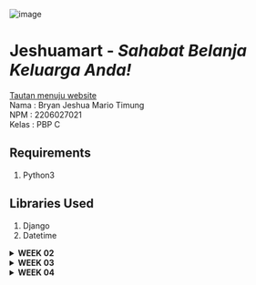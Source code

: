 ![image](https://github.com/bryanjeshua/jeshuamart/assets/119393328/57ed257c-b4ee-4ebe-9636-2a87e1aec74d)
# Jeshuamart - _Sahabat Belanja Keluarga Anda!_
[Tautan menuju website](https://jeshuamart.adaptable.app/main/) <br/>
Nama    : Bryan Jeshua Mario Timung <br/>
NPM     : 2206027021 <br/>
Kelas   : PBP C <br/>
## Requirements
1. Python3
## Libraries Used
1. Django
2. Datetime
<details>
<summary> <b> WEEK 02 </b> </summary>

## How to Build
1. Membangun repository github yang baru<br/>
Repository yang baru dibangun dengan nama **jeshuamart** akan menjadi sarana deployment aplikasi pada adaptable. Ini dilakukan dengan cara membangun folder yang sama dengan nama repositorynya, kemudian menuliskan perintah ```git init``` kemudian ```git branch -M main``` lalu ```git remote add origin https://github.com/bryanjeshua/jeshuamart```
2. Mendeploy virtual environment<br/>
Fungsi virtual environment adalah supaya library yang kita pakai senantiasa konsisten, baik versi dan pengaturan lainnya. Dalam melakukan deployment virtual environment, kita menjalankan skrip ```python -m venv env```, setelah itu kita mengaktivasi virtual environment tersebut dengan menjalankan skrip ```env\Scripts\activate``` pada direktori repositori.
3. Menginstal django<br/>
Sesuai dengan tutorial, peng-_instal_-an dilaksanakan dengan menuliskan sejumlah komponen library pada requirements.txt dan kemudian menjalankan perintah ```pip install -r requirements.txt```.  
4. Membuat proyek django<br/>
Proyek django yang baru dibuat dengan menjalankan skrip ```django-admin startproject jeshuamart .```
5. Mengatur _allowed host_<br/>
Melalui penambahan "*" pada ```ALLOWED_HOST``` di ```settings.py```, saya mengizinkan semua host untuk mengakses aplikasi ini secara luas.
6. Membuat aplikasi main<br/>
Dengan menjalankan perintah ```python manage.py startapp main```, maka akan terbangun direktori main. Lalu, pada ```settings.py``` kita menambahkan ```main,``` pada ```INSTALLED_APPS```
7. Membangun template HTML<br/>
Template HTML yang akan dibangun pada direktori ```templates``` di dalam ```main``` terdiri dari sejumlah komponen, antara lain
- Header berupa judur dan tagline
- Name: (berisi nama produk)
- Amount: (berisi jumlah produk dalam lusin)
- Description: (berisi PT pemasok)
- Date in: (berisi tanggal pasokan terakhir datang)
- Stock less than 5 days: (berisi keterangan apakah pasokan akan habis kurang dari lima hari lagi)
- Categories: (berisi keterangan jenis product)
- Identitas nama dan NPM
8. Mengimplementasikan Models dan Melakukan Migrate<br/>
Komponen models pada ```models.py``` dalam direktori main yang hendak diatur adalah sebagai berikut
- name: character, length <= 25.
- amount: integer, default = 0.  
- description: text, default = "".
- date_in: date.
- stock: boolean, default = 0.
- categories: character, length <=100, default = "uncategorized".<br/>
Setelah semua komponen dibangun, maka jalankan perintah
```python manage.py makemigrations```
dan
```python manage.py migrate```
untuk mengimplementasikan model yang baru tersebut ke basis data.
9. Membangun fungsi show_main untuk mengintegrasikan<br/>
Untuk menghubungkan antara _view_ dan _template_, pertama kita harus memastikan pada views.py. telah dilakukan import render dengan cara menambahkan baris ```from django.shortcuts import render```. Lalu, setelah melakukan import, saya membangun fungsi show_main dengan cara
```
def show_main(request):
    context = {
        'name' : "Aqua",
        'amount' : 12,
        'description': 'PT. Danone',
        'date_in': date.today(),
        'stock': True,
        'categories': 'Beverages',
    }
    return render(request, "main.html", context)
```
10. Mengonfigurasi routing URL dalam aplikasi main<br/>
Di dalam direktori ```main```, saya membuat sebuah file bernama ```urls.py``` sehingga fungsi yang dipetakan ```views.py``` tepat sasaran. File ini  berisi
```
from django.urls import path
from main.views import show_main
app_name = 'main'

urlpatterns = [
    path('', show_main, name='show_main'),
]
```
11. Mengonfirmasi routing URL proyek<br/>
Di dalam direktori ```jeshuamart```, saya mengimpor fungsi ```include``` dari ```django.urls```, dan menambahkan ```path('main/', include('main.urls')),``` pada ```url_patterns``` sehingga rute URL tingkat proyek dapat mengimpor rute URL dari aplikasi-aplikasi (yang terdapat di ```urls.py``` masing-masing) sehingga aplikasi django lebih modular.
12. Membangun unit test<br/>
Untuk memastikan bahwa program yang telah dibangun akan berjalan sebagaimana mestinya, maka akan dibangun sebuah unit test. Unit test yang dibangun ada dua, yang pertama untuk memastikan path URL dapat diakses, dan yang kedua yakni untuk mengetes apakah template ```main.html``` telah berhasil diterapkan pada halaman ```/main/``` yang sudah dirender
13. Melakukan deployment ke github<br/>
Semua perubahan akan ditambahkan dengan menjalankan perintah ```git add .```, lalu lakukan commit dengan menjalankan perintah ```git commit -m "deployment app"```, dan lakukan push ke repository dengan menjalankan instruksi```git push origin master```.
14. Melakukan deployment ke adaptable<br/>
Setelah aplikasi telah berjalan di local machine dan telah di-deploy di github, deployment dilakukan melalui adaptable dengan menghubungkan adaptable kepada existing repository, dalam kasus ini ialah repository jeshuamart. Branch yang sesuai dipilih, dengan pengaturan python app template sebagai app template  postgresql sebagai database template, lalu versi python sesuai projek dipilih (dalam kasus ini 3.11) dan deployment command ```python manage.py migrate && gunicorn jeshuamart.wsgi``` dimasukkan.

## Bagan Request Client 
![Diagram](https://github.com/bryanjeshua/jeshuamart/blob/master/image/DIAGRAM%20MVT.png)
Dari gambar di atas dapat ditarik sebuah kesimpulan yakni dalam aplikasi Django, ketika ada http request, maka urls.py akan meneruskannya menuju kepada views.py yang sesuai. Kemudian views.py akan melakukan ragam perintah yang dilakukan, misalnya melakukan read/write data dengan berinteraksi dengan models.py, kemudian main.html akan melakukan pengaturan tampilan yang sesuai terhadap data/komponen yang akan ditampilkan. Setelah itu, maka akan dikirimkan http response berupa file html kepada pengguna oleh views.py.

## Why do we need virtual environment?
Kita membutuhkan _virtual environment_ untuk melokalisir pengaturan sejumlah depedency yang berhubungan dengan  proyek kita sehingga bila kedepannya terdapat sejumlah proyek yang membutuhkan sejumlah library/framework yang sama, tidak terjadi _conflict_ terhadap versi maupun pengaturan suatu library yang mampu membuat program tidak berjalan sebagaimana mestinya.

## Perbedaan antara MVC, MVT, MVVM
MVT merupakan pola pengembangan arsitektur yang digunakan di _web development_ yang berkaitan erat dengan framework web pada python seperti Django. Terdapat tiga komponen yakni Model (yang merepresentasikan data dan logika utama aplikasi, termasuk membaca dan menyimpan data), View (yang mengatur bagaimana data yang dimiliki akan ditayangkan), Template (yang berfungsi mengatur layout halaman web untuk ditayangkan).
MVC merupakan pola pengembangan arsitektur yang digunakan dalam _software development_  terutama dalam membangun GUI dan website, dan terdiri atas tiga komponen yakni Model, View (berisi pengaturan layer presentasi data yang didapat dari model, termasuk pengaturan button, forms, dan beragam komponen lainnya), dan Controller (menghubungkan model dan view, misalnya mengelola input dari user pada view untuk diteruskan ke model)
MVVM merupakan pola pengembangan arsitektur yang berkaitan erat dengan pengembangan GUI terutama pada ragam aplikasi yang membutuhkan data binding. MVVM terdiri atas tiga komponen yakni Model, View (bertugas untuk menampilkan data terhadap user dan menangkap interaksi dari user), dan ViewModel (bertugas menghubungkan model dan view, menunjukan data dan perintah yang dapat view gunakan untuk melakukan data binding, dan menyederhanakan tampilan data dari model agar view lebih mudah untuk menampilkannya tanpa berisi logika tampilan antarmukanya)

Perbedaan ketiganya terdapat pada cara mereka mengatur hubungan antara model, view, dan komponen perantaranya (baik template, controller, maupun viewmodel). MVT menggunakan template sebagai perantara model dan view dan bertugas menggambarkan struktur dari halaman web. MVC menggunakan controller untuk menghubungkan model dan view, mengatur input dari user, dan mengelola alur data. Sedangkan, MVVM menggunakan ViewModel sebagai perantara yang mengelola tampilan data yang akan ditampilkan ke view dan mengelola interaksi user.
</details>

<details>
<summary><b>WEEK 03</b></summary>

## Apa perbedaan antara form POST dan form GET dalam Django?
Perbedaan antara form POST dan form GET dalam Django adalah sebagai berikut
<br/>POST :
- Ketika menggunakan metode POST, data form dikirimkan sebagai bagian dari HTTP Request Body, bukan sebagai parameter query dalam URLnya. Metode ini lebih aman jika dibandingkan dengan GET karena data tersebut tidak terlihat di URL sehingga jauh lebih aman untuk mengirimkan informasi sensitif seperti password.
- Metode POST dapat mengolah data dalam jumlah besar jika dibandingkan dengan GET sehingga jauh lebih disarankan jika ingin melibatkan data submission.
<br/>GET :
- Ketika menggunakan metode GET, data dari form akan dikirimkan sebagai parameter query pada URL. Biasanya, metode ini digunakan ketika kita hendak mengakses data dari server atau ketika kita hendak melakukan operasi membaca. Metode ini juga cocok untuk melakukan pencarian forms sederhana. 
- Data ini dapat dilihat pada URL. Ini menyebabkan informasi menjadi kurang aman dan membatasi jumlah data yang dapat dikirimkan.

## Apa perbedaan utama antara XML, JSON, dan HTML dalam konteks pengiriman data?
Perbedaan utama antara XML, JSON, dan HTML adalah sebagai berikut
- XML = menggunakan tag (serupa dengan HTML) akan tetapi dapat didefinisikan user. Tidak memiliki tipe data dan memperlakukan semuanya sebagai text. Jauh lebih mudah dibaca orang. Cocok untuk dokumen yang rumit, termasuk pertukaran data yang tidak mendukung JSON.
- JSON = Menggunakan pasangan key dan value, mendukung tipe data string, number, booleans, array, dan object. Kurang deskriptif jika dibandingkan dengan XML. Ukurannya lebih kecil. Umum digunakan pada web applications, APIs, dan file konfigurasi.0 
- HTML = Menggunakan tags yang sudah didefinisikan sebelumnya, digunakan untuk mempresentasikan data dan bukan untuk mendeskripsikan tipe data. Untuk menjalankannya, diperlukan browser atau HTML parser. Digunakan untuk web page design, dan tidak umum digunakan untuk pertukaran data.    

## Mengapa JSON sering digunakan dalam pertukaran data antara aplikasi web modern?
JSON sering digunakan dalam pertukaran data antara aplikasi web modern karena
1. Ringan karena ukuran data yang kecil
2. Mudah dibaca oleh orang sehingga memudahkan saat membangun program
3. Dapat diolah oleh berbagai bahasa pemrograman
4. Aspek keamanan yang lebih baik
5. Parsing yang lebih efisien, bisa langsung dilakukan dengan method JSON.parse()
6. Kompatibilitas dengan sejumlah framework teknologi (misalnya dengan RESTful APIs.

## Jelaskan bagaimana cara kamu mengimplementasikan checklist di atas secara step-by-step (bukan hanya sekadar mengikuti tutorial).
1. Saya menjalankan virtual environment terlebih dahulu
2. Kemudian, saya memperbaiki routing urls.py dengan mengubah path main menjadi ''
3. Selanjutnya, saya membangun forms.py di dalam direktory main untuk menerima data produk yang baru yang akan disimpan ke inventory. Fields yang akan dipakai antara lain ["name", "amount", "price","description", "categories"]
4. Karena terjadi kebutuhan akan adanya form, maka saya mengimport ProductForm pada views.py. Kemudian, saya juga perlu membangun method create_product untuk membuat formulir yang bisa menambahkan data produk secara otomatis saat submisi dilakukan. Lalu, saya menambahkan fungsi show_main dengan menambahkan konteks antara lain'name', 'amount', 'description', 'date_in', 'stock', 'categories', dan 'products'. Selain itu, saya juga membangun method show_xml, show_json, show_json_by_id, show_xml_by_id.
5. Lalu saya mengimport fungsi create_product pada urls.py di main, dan menambahkan path url ke dalam variable urlpatterns. Begitu juga untuk method yang lainnya
6. Setelah itu, saya membangun folder templates di root. Saya kemudian membuat base.html untuk template dasar sebagai kerangka umum berbagai halaman lainnya dalam web.
7. Saya kemudian mengatur agar base.html bisa terdeteksi melalui settings.py
8. Kemudian, saya mengubah tampilan main.html sesuai yang diinginkan. Saya menambahkan button "Add New Product" dan mengatur tampilan lainnya
9. Tak berhenti di sana, saya kemudian membuat pada main/templates suatu file create_product.html yang menampilkan form untuk mengisi.
10. Lalu saya mencoba mengoperasikan postman sebagai data viewer

## SCREENSHOT GAMBAR
1. HTML ![](https://github.com/bryanjeshua/jeshuamart/blob/master/image/HTML.png)
2. JSON ![](https://github.com/bryanjeshua/jeshuamart/blob/master/image/JSON.png)
3. JSON BY ID ![](https://github.com/bryanjeshua/jeshuamart/blob/master/image/JSONbyID.png)
4. XML ![](https://github.com/bryanjeshua/jeshuamart/blob/master/image/XML.png)
5. XML BY ID ![](https://github.com/bryanjeshua/jeshuamart/blob/master/image/XMLbyID.png)
</details>

<details>
<summary><b> WEEK 04</b> </summary>

## Apa itu Django UserCreationForm, dan jelaskan apa kelebihan dan kekurangannya?
Django UserCreationForm adalah suatu built-in class-based form yang sudah disertakan dalam package 'django.contrib.auth.forms' yang digunakan untuk memudahkan pendaftaran pengguna aplikasi yang kita bangun. Secara default, terdapat bagian username, password, dan password confirmation. Kelebihannya yakni builtin ini sangat mudah untuk diimplementasikan, sudah termasuk dengan fitur validasi data, sudah dilengkapi juga dengan fitur keamanan yakni hashing password, dokumentasi yang lengkap, adanya komunitas yang membantu pengembangan produk kita, serta dapat dikustomisasi sesuai kebutuhan. Akakn tetepi, terdapat juga kekurangan yakni default yang terbatas sehingga perlu membangun subclass baru jika ingin meminta input email, first_name, dan sebagainya, validasi yang disediakan hanyalah validasi dasar yang perlu dikembangkan jika ingin lebih kompleks, serta tidak dilengkapi dengan fungsi lain misalnya captcha atau konfirmasi email.
## Apa perbedaan antara autentikasi dan otorisasi dalam konteks Django, dan mengapa keduanya penting?
Autentikasi merupakan proses verifikasi identitas pengguna (yang biasanya menggunakan username dan password, sedangkan otorisasi adalah proses penentuan komponen yang dapat diakses oleh pengguna setelah melakukan autentikasi. Keduanya penting karena autentikasi diperlukan untuk memastikan bahwa pengguna merupakan entitas yang sesuai dengan yang diakuinya, dan otorisasi diperlukan untuk membatasi akses untuk melakukan aksi-aksi tertentu.
## Apa itu cookies dalam konteks aplikasi web, dan bagaimana Django menggunakan cookies untuk mengelola data sesi pengguna?
Cookies merupakan data kecil yang disimpan di browser pengguna oleh website. Djanggo menggunakan cookies untuk mengelola data sesi pengguna. Data sesi ini digunakan untuk mengidentifikasi pengguna dan informasi terkait selama web digunakan oleh pengguna.
## Apakah penggunaan cookies aman secara default dalam pengembangan web, atau apakah ada risiko potensial yang harus diwaspadai?
Secara default, cookies tetap perlu diwaspadai penggunaannya, terutama untuk menyimpan informasi yang sensitif. Ada sejumlah risiko yang harus diwaspadai antara lain risiko cookies hijacking (pencurian cookies sehingga orang tidak perlu lagi melakukan log in karena sesi pada cookienya masih aktif), risiko modifikasi data jika cookies tidak dienkripsi. Mitigasi yang dapat dilakukan adalah dengan menggunakan HTTPS dan melakukan pengaturan flag "Secure", "HttpOnly", serta tidak sembarangan menggunakan WiFi publik.
## Jelaskan bagaimana cara kamu mengimplementasikan checklist di atas secara step-by-step (bukan hanya sekadar mengikuti tutorial).
</details>
